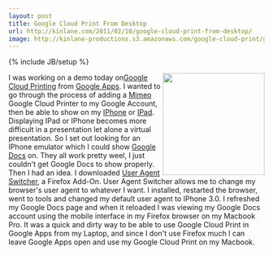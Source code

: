 ```yaml
---
layout: post
title: Google Cloud Print From Desktop
url: http://kinlane.com/2011/02/10/google-cloud-print-from-desktop/
image: http://kinlane-productions.s3.amazonaws.com/google-cloud-print/google-mobile-cloud-print.png
---
```

{% include JB/setup %}
<p>
     <img class="c1" src="http://kinlane-productions.s3.amazonaws.com/google-cloud-print/google-mobile-cloud-print.png" alt="" width="200" align="right" />I was working on a demo today on<a href="http://www.kinlane.com/2011/02/google-cloud-print-proxy-cloud-printer/" target="_blank">Google Cloud Printing</a> from <a href="http://www.kinlane.com/category/google/google-apps-google/">Google Apps</a>. I wanted to go through the process of adding a <a href="http://www.mimeo.com">Mimeo</a> Google Cloud Printer to my Google Account, then be able to show on my <a href="http://www.kinlane.com/category/mobile/iphone/">IPhone</a> or <a href="http://www.kinlane.com/category/mobile/ipad/">IPad</a>. Displaying IPad or IPhone becomes more difficult in a presentation let alone a virtual presentation. So I set out looking for an IPhone emulator which I could show <a href="http://www.kinlane.com/category/google/google-docs/">Google Docs</a> on. They all work pretty weel, I just couldn't get Google Docs to show properly. Then I had an idea. I downloaded <a href="https://addons.mozilla.org/en-us/firefox/addon/user-agent-switcher/" target="_blank">User Agent Switcher</a>, a Firefox Add-On. User Agent Switcher allows me to change my browser's user agent to whatever I want. I installed, restarted the browser, went to tools and changed my default user agent to IPhone 3.0. I refreshed my Google Docs page and when it reloaded I was viewing my Google Docs account using the mobile interface in my Firefox browser on my Macbook Pro. It was a quick and dirty way to be able to use Google Cloud Print in Google Apps from my Laptop, and since I don't use Firefox much I can leave Google Apps open and use my Google Cloud Print on my Macbook.
</p>